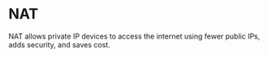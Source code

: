 # NAT
NAT allows private IP devices to access the internet using fewer public IPs, adds security, and saves cost.
